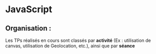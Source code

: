 # JavaScript

## Organisation :
Les TPs réalisés en cours sont classés par **activité** (Ex : utilisation de canvas, utilisation de Geolocation, etc.), ainsi que par **séance**
